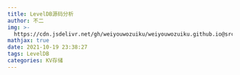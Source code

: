 ```yaml
---
title: LevelDB源码分析
author: 不二
img: >-
  https://cdn.jsdelivr.net/gh/weiyouwozuiku/weiyouwozuiku.github.io@src/source/_posts/PageImg/leveldb.jpg
mathjax: true
date: 2021-10-19 23:38:27
tags: LevelDB
categories: KV存储
---
```

